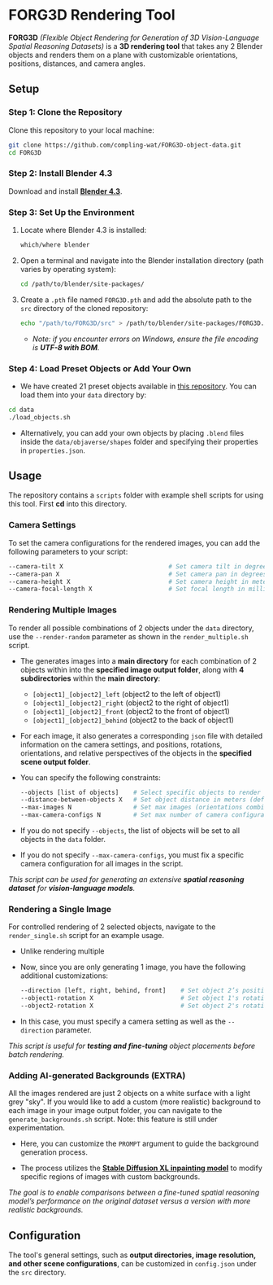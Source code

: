 # FORG3D Rendering Tool

**FORG3D** _(Flexible Object Rendering for Generation of 3D Vision-Language Spatial Reasoning Datasets)_ is a **3D rendering tool** that takes any 2 Blender objects and renders them on a plane with customizable orientations, positions, distances, and camera angles.

## Setup

### Step 1: Clone the Repository

Clone this repository to your local machine:

```bash
git clone https://github.com/compling-wat/FORG3D-object-data.git
cd FORG3D
```

### Step 2: Install Blender 4.3

Download and install **[Blender 4.3](https://www.blender.org/download/)**.

### Step 3: Set Up the Environment

1. Locate where Blender 4.3 is installed:
   ```bash
   which/where blender
   ```
2. Open a terminal and navigate into the Blender installation directory (path varies by operating system):
    ```bash
   cd /path/to/blender/site-packages/
   ```
3. Create a `.pth` file named `FORG3D.pth` and add the absolute path to the `src` directory of the cloned repository:
   ```bash
   echo "/path/to/FORG3D/src" > /path/to/blender/site-packages/FORG3D.pth
   ```
    - _Note: if you encounter errors on Windows, ensure the file encoding is **UTF-8 with BOM**._
  
### Step 4: Load Preset Objects or Add Your Own

- We have created 21 preset objects available in [this repository](https://github.com/compling-wat/FORG3D-object-data). You can load them into your `data` directory by:
```bash
cd data
./load_objects.sh
```

- Alternatively, you can add your own objects by placing `.blend` files inside the `data/objaverse/shapes` folder and specifying their properties in `properties.json`.


## Usage

The repository contains a `scripts` folder with example shell scripts for using this tool. First **cd** into this directory. 

### **Camera Settings**

To set the camera configurations for the rendered images, you can add the following parameters to your script: 
  ```bash
  --camera-tilt X                             # Set camera tilt in degrees
  --camera-pan X                              # Set camera pan in degrees
  --camera-height X                           # Set camera height in meters
  --camera-focal-length X                     # Set focal length in millimeters
  ```

### **Rendering Multiple Images** 

To render all possible combinations of 2 objects under the `data` directory, use the `--render-random` parameter as shown in the `render_multiple.sh` script.
- The generates images into a **main directory** for each combination of 2 objects within into the **specified image output folder**, along with **4 subdirectories** within the **main directory**:

  - `[object1]_[object2]_left` (object2 to the left of object1)
  - `[object1]_[object2]_right` (object2 to the right of object1)
  - `[object1]_[object2]_front` (object2 to the front of object1)
  - `[object1]_[object2]_behind` (object2 to the back of object1)
 
- For each image, it also generates a corresponding `json` file with detailed information on the camera settings, and positions, rotations, orientations, and relative perspectives of the objects in the **specified scene output folder**.

- You can specify the following constraints:
  ```bash
  --objects [list of objects]    # Select specific objects to render
  --distance-between-objects X   # Set object distance in meters (default: 3)
  --max-images N                 # Set max images (orientations combinations) per subdirectory (default: 1)
  --max-camera-configs N         # Set max number of camera configurations per image (default: 1)
  ```

- If you do not specify `--objects`, the list of objects will be set to all objects in the `data` folder.
- If you do not specify `--max-camera-configs`, you must fix a specific camera configuration for all images in the script.

_This script can be used for generating an extensive **spatial reasoning dataset** for **vision-language models**._

### **Rendering a Single Image**

For controlled rendering of 2 selected objects, navigate to the `render_single.sh` script for an example usage. 

- Unlike rendering multiple

- Now, since you are only generating 1 image, you have the following additional customizations:
  ```bash
  --direction [left, right, behind, front]    # Set object 2’s position relative to object1
  --object1-rotation X                        # Set object 1's rotation to X degrees clockwise (default: 0)
  --object2-rotation X                        # Set object 2's rotation to X degrees clockwise (default: 0)
  ```

- In this case, you must specify a camera setting as well as the `--direction` parameter.
  
_This script is useful for **testing and fine-tuning** object placements before batch rendering._

### **Adding AI-generated Backgrounds (EXTRA)**

All the images rendered are just 2 objects on a white surface with a light grey "sky". If you would like to add a custom (more realistic) background to each image in your image output folder, you can navigate to the `generate_backgrounds.sh` script. Note: this feature is still under experimentation.

- Here, you can customize the `PROMPT` argument to guide the background generation process.

- The process utilizes the [**Stable Diffusion XL inpainting model**](https://huggingface.co/diffusers/stable-diffusion-xl-1.0-inpainting-0.1) to modify specific regions of images with custom backgrounds.

_The goal is to enable comparisons between a fine-tuned spatial reasoning model’s performance on the original dataset versus a version with more realistic backgrounds._

## Configuration

The tool's general settings, such as **output directories, image resolution, and other scene configurations**, can be customized in `config.json` under the `src` directory.
